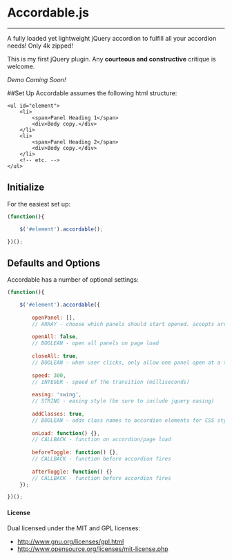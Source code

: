 # Accordable.js
---------------

A fully loaded yet lightweight jQuery accordion to fulfill all your accordion needs! Only 4k zipped!

This is my first jQuery plugin. Any **courteous and constructive** critique is welcome.

*Demo Coming Soon!*


##Set Up
Accordable assumes the following html structure:

````
<ul id="element">
	<li>
		<span>Panel Heading 1</span>
		<div>Body copy.</div>
	</li>
	<li>
		<span>Panel Heading 2</span>
		<div>Body copy.</div>
	</li>
	<!-- etc. -->
</ul>
````

## Initialize
For the easiest set up:

````javascript
(function(){

	$('#element').accordable();

})();
````

## Defaults and Options
Accordable has a number of optional settings:

````javascript
(function(){

	$('#element').accordable({
		
		openPanel: [],
		// ARRAY - choose which panels should start opened. accepts array of panels, i.e., [1, 3, 4] etc.
		
		openAll: false,
		// BOOLEAN - open all panels on page load
		
		closeAll: true,
		// BOOLEAN - when user clicks, only allow one panel open at a time
		
		speed: 300,
		// INTEGER - speed of the transition (milliseconds)
		
		easing: 'swing',
		// STRING - easing style (be sure to include jquery easing)
		
		addClasses: true,
		// BOOLEAN - adds class names to accordion elements for CSS styling
		
		onLoad: function() {},
		// CALLBACK - function on accordion/page load
		
		beforeToggle: function() {},
		// CALLBACK - function before accordion fires
		
		afterToggle: function() {}
		// CALLBACK - function before accordion fires
	});

})();
````

#### License

Dual licensed under the MIT and GPL licenses:
- http://www.gnu.org/licenses/gpl.html
- http://www.opensource.org/licenses/mit-license.php
